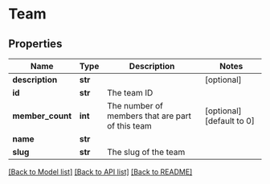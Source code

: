 # Team

## Properties
Name | Type | Description | Notes
------------ | ------------- | ------------- | -------------
**description** | **str** |  | [optional] 
**id** | **str** | The team ID | 
**member_count** | **int** | The number of members that are part of this team | [optional] [default to 0]
**name** | **str** |  | 
**slug** | **str** | The slug of the team | 

[[Back to Model list]](../README.md#documentation-for-models) [[Back to API list]](../README.md#documentation-for-api-endpoints) [[Back to README]](../README.md)


